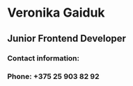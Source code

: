 # Veronika Gaiduk

## Junior Frontend Developer


### Contact information:

### Phone: +375 25 903 82 92
